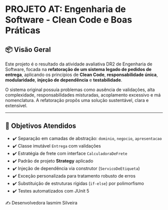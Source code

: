 # PROJETO AT: Engenharia de Software - Clean Code e Boas Práticas

## 📦 Visão Geral

Este projeto é o resultado da atividade avaliativa DR2 de Engenharia de Software, focada na **refatoração de um sistema legado de pedidos de entrega**, aplicando os princípios de **Clean Code**, **responsabilidade única**, **modularidade**, **injeção de dependência** e **testabilidade**.

O sistema original possuía problemas como ausência de validações, alta complexidade, responsabilidades misturadas, acoplamento excessivo e má nomenclatura. A refatoração propôs uma solução sustentável, clara e extensível.

---

## 🎯 Objetivos Atendidos

- ✔️ Separação em camadas de abstração: `dominio`, `negocio`, `apresentacao`
- ✔️ Classe imutável `Entrega` com validações
- ✔️ Estratégia de frete com interface `CalculadoraDeFrete`
- ✔️ Padrão de projeto **Strategy** aplicado
- ✔️ Injeção de dependência via construtor (`ServicoDeEtiqueta`)
- ✔️ Exceção personalizada para tratamento robusto de erros
- ✔️ Substituição de estruturas rígidas (`if-else`) por polimorfismo
- ✔️ Testes automatizados com JUnit 5


✍️ Desenvolvedora
Iasmim Silveira
